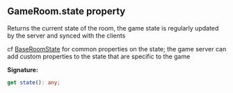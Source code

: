 
## GameRoom.state property

Returns the current state of the room, the game state is regularly updated by the server and synced with the clients

cf [BaseRoomState](/reference/baseroomstate.md) for common properties on the state; the game server can add custom properties to the state that are specific to the game

**Signature:**

```typescript
get state(): any;
```
